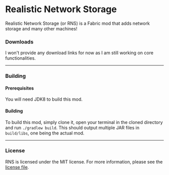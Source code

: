 # Realistic Network Storage

Realistic Network Storage (or RNS) is a Fabric mod that adds network storage and many other machines!

### Downloads

I won't provide any download links for now as I am still working on core functionalities.

___
### Building

#### Prerequisites
You will need JDK8 to build this mod.  

#### Building
To build this mod, simply clone it, open your terminal in the cloned directory and run `./gradlew build`. This should output multiple JAR files in `build/libs`, one being the actual mod.

---

### License  

RNS is licensed under the MIT license. For more information, please see the [license file](https://github.com/Seres67/RealisticNetworkStorage/blob/master/LICENSE).